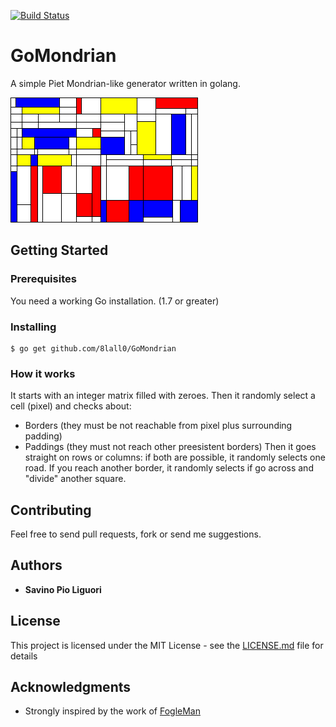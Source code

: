[![Build Status](https://travis-ci.org/8lall0/GoMondrian.svg?branch=master)](https://travis-ci.org/8lall0/GoMondrian)

# GoMondrian

A simple Piet Mondrian-like generator written in golang.

![](screenshot/out.png)

## Getting Started

### Prerequisites

You need a working Go installation. (1.7 or greater)

### Installing

```
$ go get github.com/8lall0/GoMondrian
```

### How it works

It starts with an integer matrix filled with zeroes.
Then it randomly select a cell (pixel) and checks about:
* Borders (they must be not reachable from pixel plus surrounding padding)
* Paddings (they must not reach other preesistent borders)
Then it goes straight on rows or columns: if both are possible, it randomly selects one road.
If you reach another border, it randomly selects if go across and "divide" another square.

## Contributing

Feel free to send pull requests, fork or send me suggestions.

## Authors

* **Savino Pio Liguori**

## License

This project is licensed under the MIT License - see the [LICENSE.md](LICENSE.md) file for details

## Acknowledgments

* Strongly inspired by the work of [FogleMan](https://github.com/fogleman/Piet)
